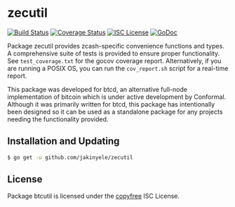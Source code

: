 zecutil
=======

[![Build Status](http://img.shields.io/travis/btcsuite/btcutil.svg)](https://travis-ci.org/jakinyele/zecutil)
[![Coverage Status](http://img.shields.io/coveralls/btcsuite/btcutil.svg)](https://coveralls.io/r/jakinyele/zecutil?branch=master)
[![ISC License](http://img.shields.io/badge/license-ISC-blue.svg)](http://copyfree.org)
[![GoDoc](http://img.shields.io/badge/godoc-reference-blue.svg)](http://godoc.org/github.com/jakinyele/zecutil)

Package zecutil provides zcash-specific convenience functions and types.
A comprehensive suite of tests is provided to ensure proper functionality.  See
`test_coverage.txt` for the gocov coverage report.  Alternatively, if you are
running a POSIX OS, you can run the `cov_report.sh` script for a real-time
report.

This package was developed for btcd, an alternative full-node implementation of
bitcoin which is under active development by Conformal.  Although it was
primarily written for btcd, this package has intentionally been designed so it
can be used as a standalone package for any projects needing the functionality
provided.

## Installation and Updating

```bash
$ go get -u github.com/jakinyele/zecutil
```

## License

Package btcutil is licensed under the [copyfree](http://copyfree.org) ISC
License.
